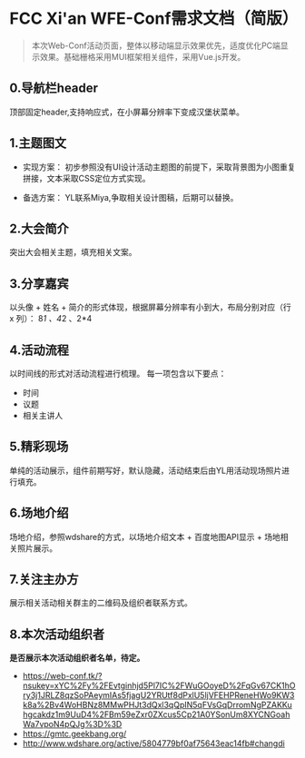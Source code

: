 # FCC Xi'an WFE-Conf需求文档（简版）
> 本次Web-Conf活动页面，整体以移动端显示效果优先，适度优化PC端显示效果。基础栅格采用MUI框架相关组件，采用Vue.js开发。
## 0.导航栏header

顶部固定header,支持响应式，在小屏幕分辨率下变成汉堡状菜单。
## 1.主题图文

- 实现方案：
初步参照没有UI设计活动主题图的前提下，采取背景图为小图重复拼接，文本采取CSS定位方式实现。

- 备选方案：
YL联系Miya,争取相关设计图稿，后期可以替换。

## 2.大会简介

突出大会相关主题，填充相关文案。

## 3.分享嘉宾

以头像 + 姓名 + 简介的形式体现，根据屏幕分辨率有小到大，布局分别对应（行 x 列）： 8*1 、4*2 、2*4

## 4.活动流程

以时间线的形式对活动流程进行梳理。
每一项包含以下要点： 
- 时间
- 议题
- 相关主讲人

## 5.精彩现场

单纯的活动展示，组件前期写好，默认隐藏，活动结束后由YL用活动现场照片进行填充。

## 6.场地介绍

场地介绍，参照wdshare的方式，以场地介绍文本 + 百度地图API显示 + 场地相关照片展示。

## 7.关注主办方

展示相关活动相关群主的二维码及组织者联系方式。

## 8.本次活动组织者

**是否展示本次活动组织者名单，待定。**

- https://web-conf.tk/?nsukey=xYC%2Fy%2FEvtginhjd5Pl7IC%2FWuGOoyeD%2FqGv67CK1hOry3j1JRLZ8qzSoPAeymIAs5fjagU2YRUtf8dPxlU5ljVFEHPReneHWo9KW3k8a%2Bv4WoHBNz8MMwPHJt3dQxl3qQpIN5qFVsGqDrromNgPZAKKuhgcakdz1m9UuD4%2FBm59eZxr0ZXcus5Cp21A0YSonUm8XYCNGoahWa7vpoN4pQJg%3D%3D
- https://gmtc.geekbang.org/
- http://www.wdshare.org/active/5804779bf0af75643eac14fb#changdi

